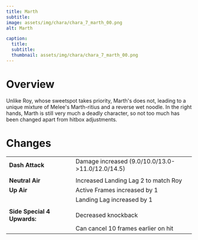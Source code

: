 ```yaml
---
title: Marth
subtitle: 
image: assets/img/chara/chara_7_marth_00.png
alt: Marth

caption:
  title:
  subtitle: 
  thumbnail: assets/img/chara/chara_7_marth_00.png
---
```


# Overview 

Unlike Roy, whose sweetspot takes priority, Marth's does not, leading to a unique mixture of Melee's Marth-ritius and a reverse wet noodle. In the right hands, Marth is still very much a deadly character, so not too much has been changed apart from hitbox adjustments.

# Changes


| |  |  |
| :----------- | :-----: | ----------- |
| **Dash Attack** | | Damage increased (9.0/10.0/13.0->11.0/12.0/14.5) |
|  |  |  |
| **Neutral Air** | | Increased Landing Lag 2 to match Roy |
| **Up Air** | | Active Frames increased by 1 |
|  |  | Landing Lag increased by 1 |
| | | |
| **Side Special 4 Upwards:** | | Decreased knockback |
| | | Can cancel 10 frames earlier on hit |